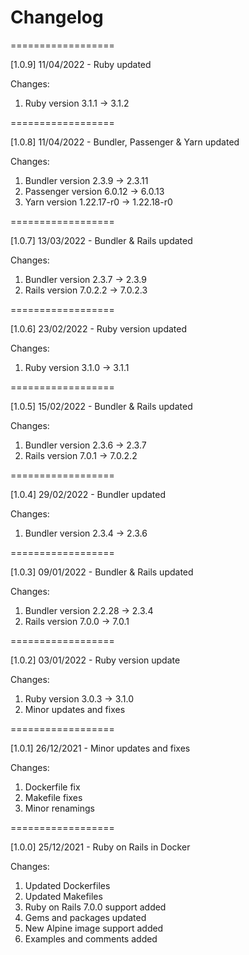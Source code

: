 
# Changelog

==================

[1.0.9] 11/04/2022 - Ruby updated

Changes:
1. Ruby version 3.1.1 -> 3.1.2

==================

[1.0.8] 11/04/2022 - Bundler, Passenger & Yarn updated

Changes:
1. Bundler version 2.3.9 -> 2.3.11
2. Passenger version 6.0.12 -> 6.0.13
3. Yarn version 1.22.17-r0 -> 1.22.18-r0

==================

[1.0.7] 13/03/2022 - Bundler & Rails updated

Changes:
1. Bundler version 2.3.7 -> 2.3.9
2. Rails version 7.0.2.2 -> 7.0.2.3

==================

[1.0.6] 23/02/2022 - Ruby version updated

Changes:
1. Ruby version 3.1.0 -> 3.1.1

==================

[1.0.5] 15/02/2022 - Bundler & Rails updated

Changes:
1. Bundler version 2.3.6 -> 2.3.7
2. Rails version 7.0.1 -> 7.0.2.2

==================

[1.0.4] 29/02/2022 - Bundler updated

Changes:
1. Bundler version 2.3.4 -> 2.3.6

==================

[1.0.3] 09/01/2022 - Bundler & Rails updated

Changes:
1. Bundler version 2.2.28 -> 2.3.4
2. Rails version 7.0.0 -> 7.0.1

==================

[1.0.2] 03/01/2022 - Ruby version update

Changes:
1. Ruby version 3.0.3 -> 3.1.0
2. Minor updates and fixes

==================

[1.0.1] 26/12/2021 - Minor updates and fixes

Changes:
1. Dockerfile fix
2. Makefile fixes
3. Minor renamings

==================

[1.0.0] 25/12/2021 - Ruby on Rails in Docker

Changes:
1. Updated Dockerfiles
2. Updated Makefiles
3. Ruby on Rails 7.0.0 support added
4. Gems and packages updated
5. New Alpine image support added
6. Examples and comments added
